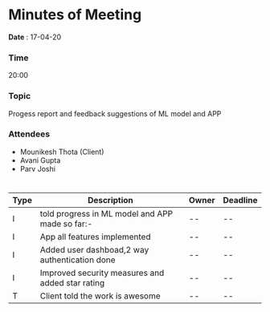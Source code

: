 # Minutes of Meeting

 
**Date** : 17-04-20
### **Time** 
 20:00
### **Topic**
Progess report and feedback suggestions of ML model and APP
### **Attendees**
* Mounikesh Thota (Client)
* Avani Gupta
* Parv Joshi



#
#
#
Type | Description | Owner | Deadline
---- | ---- | -|--
I | told progress in ML model and APP made so far:-|--|--| 
I | App all features implemented|--|--|
I | Added user dashboad,2 way authentication done|--|--| 
I | Improved security measures and added star rating|--|--|
T | Client told the  work is awesome|--|--|

